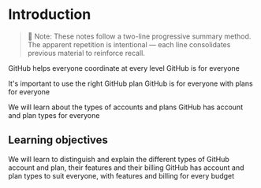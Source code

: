 # Introduction

> 📘 Note: These notes follow a two-line progressive summary method.  
> The apparent repetition is intentional — each line consolidates previous material to reinforce recall.

GitHub helps everyone coordinate at every level
GitHub is for everyone

It's important to use the right GitHub plan
GitHub is for everyone with plans for everyone

We will learn about the types of accounts and plans
GitHub has account and plan types for everyone

## Learning objectives

We will learn to distinguish and explain the different types of GitHub account and plan, their features and their billing
GitHub has account and plan types to suit everyone, with features and billing for every budget
